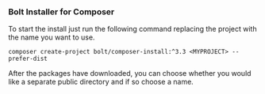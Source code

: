 ### Bolt Installer for Composer

To start the install just run the following command replacing the project with
the name you want to use.

`composer create-project bolt/composer-install:^3.3 <MYPROJECT> --prefer-dist`


After the packages have downloaded, you can choose whether you would like a
separate public directory and if so choose a name.
